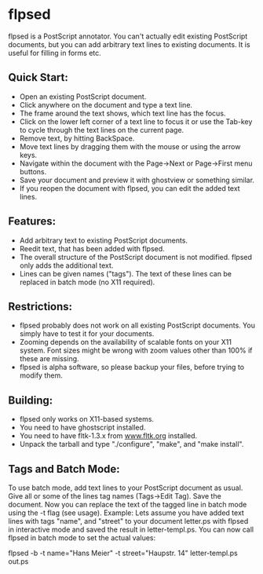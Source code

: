 # flpsed


flpsed is a PostScript annotator. You can't actually 
edit existing PostScript documents, but you can add arbitrary text lines to
existing documents.
It is useful for filling in forms etc. 

## Quick Start:
- Open an existing PostScript document.
- Click anywhere on the document and type a text line.
- The frame around the text shows, which text line has the focus.
- Click on the lower left corner of a text line to focus it or use the 
  Tab-key to cycle through the text lines on the current page. 
- Remove text, by hitting BackSpace.
- Move text lines by dragging them with the mouse or using the arrow keys.
- Navigate within the document with the Page->Next or Page->First menu buttons.
- Save your document and preview it with ghostview or something similar.
- If you reopen the document with flpsed, you can edit the added text lines.

## Features:
- Add arbitrary text to existing PostScript documents.
- Reedit text, that has been added with flpsed.
- The overall structure of the PostScript document is not
  modified. flpsed only adds the additional text.
- Lines can be given names ("tags"). The text of these lines can
  be replaced in batch mode (no X11 required).
 
## Restrictions:
- flpsed probably does not work on all existing PostScript documents.
  You simply have to test it for your documents.
- Zooming depends on the availability of scalable fonts on your X11 system.
  Font sizes might be wrong with zoom values other than 100% if these are 
  missing.
- flpsed is alpha software, so please backup your files, before trying to 
  modify them.

## Building:
- flpsed only works on X11-based systems.
- You need to have ghostscript installed.
- You need to have fltk-1.3.x from www.fltk.org installed.
- Unpack the tarball and type "./configure", "make", and "make install".



## Tags and Batch Mode:

To use batch mode, add text lines to your PostScript document as usual. 
Give all or some of the lines tag names (Tags->Edit Tag). 
Save the document. Now you can replace the text of the tagged line in batch
mode using the -t flag (see usage).
Example:
Lets assume you have added text lines with tags "name", and "street"
to your document letter.ps with flpsed in interactive mode and saved the
result in letter-templ.ps.
You can now call flpsed in batch mode to set the actual values:

flpsed -b -t name="Hans Meier" -t street="Haupstr. 14" letter-templ.ps out.ps

